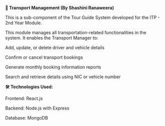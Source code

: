 **🚗 Transport Management (By Shashini Ranaweera)**

This is a sub-component of the Tour Guide System developed for the ITP - 2nd Year Module.

This module manages all transportation-related functionalities in the system. It enables the Transport Manager to:

  Add, update, or delete driver and vehicle details
  
  Confirm or cancel transport bookings
  
  Generate monthly booking information reports
  
  Search and retrieve details using NIC or vehicle number
  

**🛠 Technologies Used:**

Frontend: React.js

Backend: Node.js with Express

Database: MongoDB

